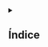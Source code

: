 
<details>
  <summary><h2>Índice</h2></summary>

- [Introducción](#introducción)

### Introducción

